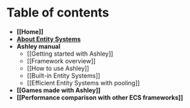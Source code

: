 # Table of contents

* **[[Home]]**
* **[About Entity Systems](https://www.gamedev.net/articles/programming/general-and-gameplay-programming/understanding-component-entity-systems-r3013)**
* **Ashley manual**
  * [[Getting started with Ashley]]
  * [[Framework overview]]
  * [[How to use Ashley]]
  * [[Built-in Entity Systems]]
  * [[Efficient Entity Systems with pooling]]
* **[[Games made with Ashley]]**
* **[[Performance comparison with other ECS frameworks]]**